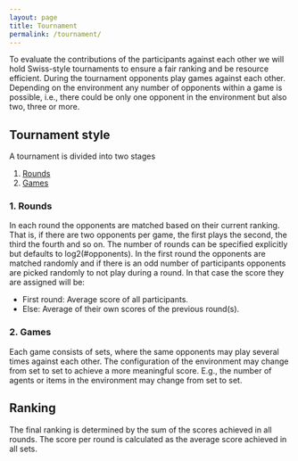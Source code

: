 ```yaml
---
layout: page
title: Tournament
permalink: /tournament/
---
```


To evaluate the contributions of the participants against each other we will hold Swiss-style tournaments to ensure a fair ranking and be resource efficient. During the tournament opponents play games against each other. Depending on the environment any number of opponents within a game is possible, i.e., there could be only one opponent in the environment but also two, three or more.

## Tournament style

A tournament is divided into two stages

1. [Rounds](#1-rounds)
2. [Games](#2-games)

### 1. Rounds

In each round the opponents are matched based on their current ranking. That is, if there are two opponents per game, the first plays the second, the third the fourth and so on. The number of rounds can be specified explicitly but defaults to log2(#opponents). In the first round the opponents are matched randomly and if there is an odd number of participants opponents are picked randomly to not play during a round. In that case the score they are assigned will be:

- First round: Average score of all participants.
- Else: Average of their own scores of the previous round(s).

### 2. Games

Each game consists of sets, where the same opponents may play several times against each other. The configuration of the environment may change from set to set to achieve a more meaningful score. E.g., the number of agents or items in the environment may change from set to set.

## Ranking

The final ranking is determined by the sum of the scores achieved in all rounds. The score per round is calculated as the average score achieved in all sets.
